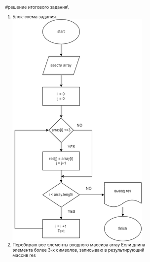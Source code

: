 #решение итогового задания\

1. Блок-схема задания ![Alt text](%D0%91%D0%BB%D0%BE%D0%BA-%D1%81%D1%85%D0%B5%D0%BC%D0%B0.png)
2. Перебираю все элементы входного массива array
Если длина элемента более 3-х символов, записываю в результирующий массив res